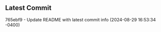 
## Latest Commit
765ebf9 - Update README with latest commit info (2024-08-29 16:53:34 -0400) <Yunxi-Zhou>

